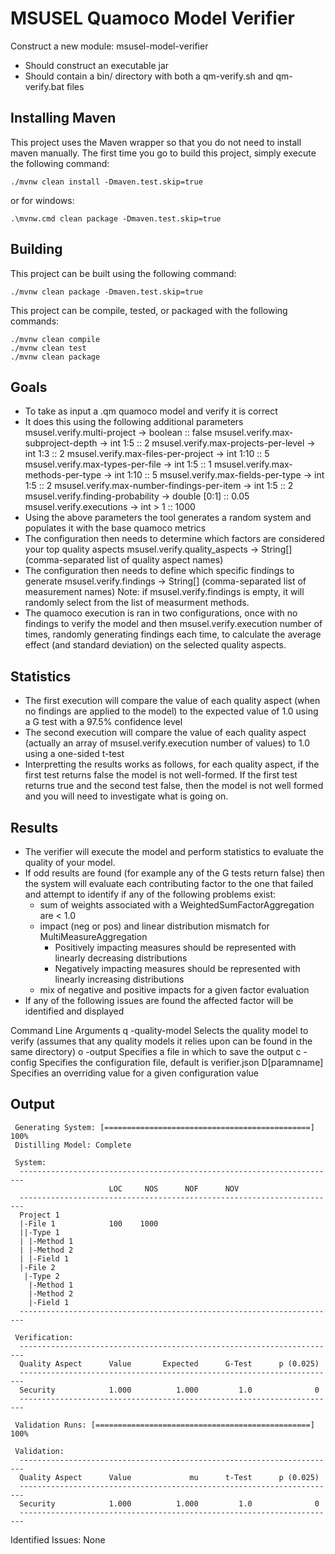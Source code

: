 # MSUSEL Quamoco Model Verifier

Construct a new module: msusel-model-verifier
 - Should construct an executable jar
 - Should contain a bin/ directory with both a qm-verify.sh and qm-verify.bat files

## Installing Maven

This project uses the Maven wrapper so that you do not need to install maven manually.
The first time you go to build this project, simply execute the following command:

```
./mvnw clean install -Dmaven.test.skip=true
```
or for windows:
```
.\mvnw.cmd clean package -Dmaven.test.skip=true
```

## Building

This project can be built using the following command:

```
./mvnw clean package -Dmaven.test.skip=true
```

This project can be compile, tested, or packaged with the following commands:

```
./mvnw clean compile
./mvnw clean test
./mvnw clean package
```

## Goals
 - To take as input a .qm quamoco model and verify it is correct
 - It does this using the following additional parameters
    msusel.verify.multi-project -> boolean :: false
    msusel.verify.max-subproject-depth -> int 1:5 :: 2
    msusel.verify.max-projects-per-level -> int 1:3 :: 2
    msusel.verify.max-files-per-project -> int 1:10 :: 5
    msusel.verify.max-types-per-file -> int 1:5 :: 1
    msusel.verify.max-methods-per-type -> int 1:10 :: 5
    msusel.verify.max-fields-per-type -> int 1:5 :: 2
    msusel.verify.max-number-findings-per-item -> int 1:5 :: 2
    msusel.verify.finding-probability -> double [0:1] :: 0.05
    msusel.verify.executions -> int > 1 :: 1000
 - Using the above parameters the tool generates a random system and populates it with the base quamoco metrics
 - The configuration then needs to determine which factors are considered your top quality aspects
    msusel.verify.quality_aspects -> String[] (comma-separated list of quality aspect names)
 - The configuration then needs to define which specific findings to generate
    msusel.verify.findings -> String[] (comma-separated list of measurement names)
    Note: if msusel.verify.findings is empty, it will randomly select from the list of measurment methods.
 - The quamoco execution is ran in two configurations, once with no findings to verify the model and then msusel.verify.execution number of times, randomly generating findings each time, to calculate the average effect (and standard deviation) on the selected quality aspects.

## Statistics
 - The first execution will compare the value of each quality aspect (when no findings are applied to the model) to the expected value of 1.0 using a G test with a 97.5% confidence level
 - The second execution will compare the value of each quality aspect (actually an array of msusel.verify.execution number of values) to 1.0 using a one-sided t-test
 - Interpretting the results works as follows, for each quality aspect, if the first test returns false the model is not well-formed. If the first test returns true and the second test false, then the model is not well formed and you will need to investigate what is going on.

## Results
 - The verifier will execute the model and perform statistics to evaluate the quality of your model.
 - If odd results are found (for example any of the G tests return false) then the system will evaluate each contributing factor to the one that failed and attempt to identify if any of the following problems exist:
    * sum of weights associated with a WeightedSumFactorAggregation are < 1.0
    * impact (neg or pos) and linear distribution mismatch for MultiMeasureAggregation
        - Positively impacting measures should be represented with linearly decreasing distributions
        - Negatively impacting measures should be represented with linearly increasing distributions
    * mix of negative and positive impacts for a given factor evaluation
 - If any of the following issues are found the affected factor will be identified and displayed

Command Line Arguments
 q -quality-model <FILE> Selects the quality model to verify (assumes that any quality models it relies upon can be found in the same directory)
 o -output <FILE> Specifies a file in which to save the output
 c -config <FILE> Specifies the configuration file, default is verifier.json
 D[paramname] Specifies an overriding value for a given configuration value

## Output
```
 Generating System: [==============================================] 100%
 Distilling Model: Complete
 
 System:
  -----------------------------------------------------------------------
                      LOC     NOS      NOF      NOV
  -----------------------------------------------------------------------
  Project 1
  |-File 1            100    1000      
  ||-Type 1
  | |-Method 1
  | |-Method 2
  | |-Field 1
  |-File 2
   |-Type 2
    |-Method 1
    |-Method 2
    |-Field 1
  -----------------------------------------------------------------------

 Verification:
  -----------------------------------------------------------------------
  Quality Aspect      Value       Expected      G-Test      p (0.025)
  -----------------------------------------------------------------------
  Security            1.000          1.000         1.0              0
  -----------------------------------------------------------------------

 Validation Runs: [================================================] 100%

 Validation:
  -----------------------------------------------------------------------
  Quality Aspect      Value             mu      t-Test      p (0.025)
  -----------------------------------------------------------------------
  Security            1.000          1.000         1.0              0
  -----------------------------------------------------------------------
```

 Identified Issues:
  None
